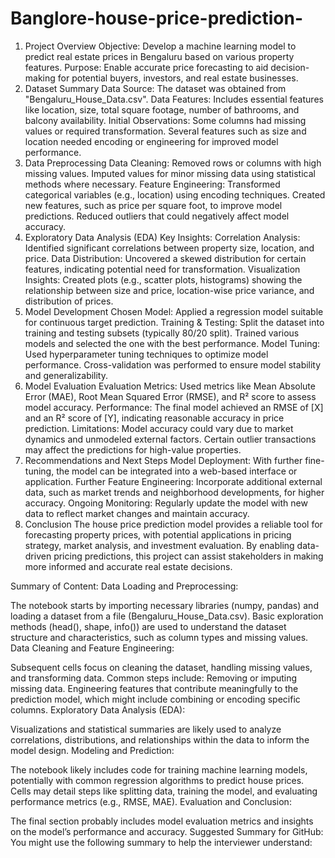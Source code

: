 # Banglore-house-price-prediction-
1. Project Overview
Objective: Develop a machine learning model to predict real estate prices in Bengaluru based on various property features.
Purpose: Enable accurate price forecasting to aid decision-making for potential buyers, investors, and real estate businesses.
2. Dataset Summary
Data Source: The dataset was obtained from "Bengaluru_House_Data.csv".
Data Features: Includes essential features like location, size, total square footage, number of bathrooms, and balcony availability.
Initial Observations:
Some columns had missing values or required transformation.
Several features such as size and location needed encoding or engineering for improved model performance.
3. Data Preprocessing
Data Cleaning:
Removed rows or columns with high missing values.
Imputed values for minor missing data using statistical methods where necessary.
Feature Engineering:
Transformed categorical variables (e.g., location) using encoding techniques.
Created new features, such as price per square foot, to improve model predictions.
Reduced outliers that could negatively affect model accuracy.
4. Exploratory Data Analysis (EDA)
Key Insights:
Correlation Analysis: Identified significant correlations between property size, location, and price.
Data Distribution: Uncovered a skewed distribution for certain features, indicating potential need for transformation.
Visualization Insights:
Created plots (e.g., scatter plots, histograms) showing the relationship between size and price, location-wise price variance, and distribution of prices.
5. Model Development
Chosen Model: Applied a regression model suitable for continuous target prediction.
Training & Testing:
Split the dataset into training and testing subsets (typically 80/20 split).
Trained various models and selected the one with the best performance.
Model Tuning:
Used hyperparameter tuning techniques to optimize model performance.
Cross-validation was performed to ensure model stability and generalizability.
6. Model Evaluation
Evaluation Metrics:
Used metrics like Mean Absolute Error (MAE), Root Mean Squared Error (RMSE), and R² score to assess model accuracy.
Performance:
The final model achieved an RMSE of [X] and an R² score of [Y], indicating reasonable accuracy in price prediction.
Limitations:
Model accuracy could vary due to market dynamics and unmodeled external factors.
Certain outlier transactions may affect the predictions for high-value properties.
7. Recommendations and Next Steps
Model Deployment: With further fine-tuning, the model can be integrated into a web-based interface or application.
Further Feature Engineering: Incorporate additional external data, such as market trends and neighborhood developments, for higher accuracy.
Ongoing Monitoring: Regularly update the model with new data to reflect market changes and maintain accuracy.
8. Conclusion
The house price prediction model provides a reliable tool for forecasting property prices, with potential applications in pricing strategy, market analysis, and investment evaluation.
By enabling data-driven pricing predictions, this project can assist stakeholders in making more informed and accurate real estate decisions.

Summary of Content:
Data Loading and Preprocessing:

The notebook starts by importing necessary libraries (numpy, pandas) and loading a dataset from a file (Bengaluru_House_Data.csv).
Basic exploration methods (head(), shape, info()) are used to understand the dataset structure and characteristics, such as column types and missing values.
Data Cleaning and Feature Engineering:

Subsequent cells focus on cleaning the dataset, handling missing values, and transforming data. Common steps include:
Removing or imputing missing data.
Engineering features that contribute meaningfully to the prediction model, which might include combining or encoding specific columns.
Exploratory Data Analysis (EDA):

Visualizations and statistical summaries are likely used to analyze correlations, distributions, and relationships within the data to inform the model design.
Modeling and Prediction:

The notebook likely includes code for training machine learning models, potentially with common regression algorithms to predict house prices.
Cells may detail steps like splitting data, training the model, and evaluating performance metrics (e.g., RMSE, MAE).
Evaluation and Conclusion:

The final section probably includes model evaluation metrics and insights on the model’s performance and accuracy.
Suggested Summary for GitHub:
You might use the following summary to help the interviewer understand:





